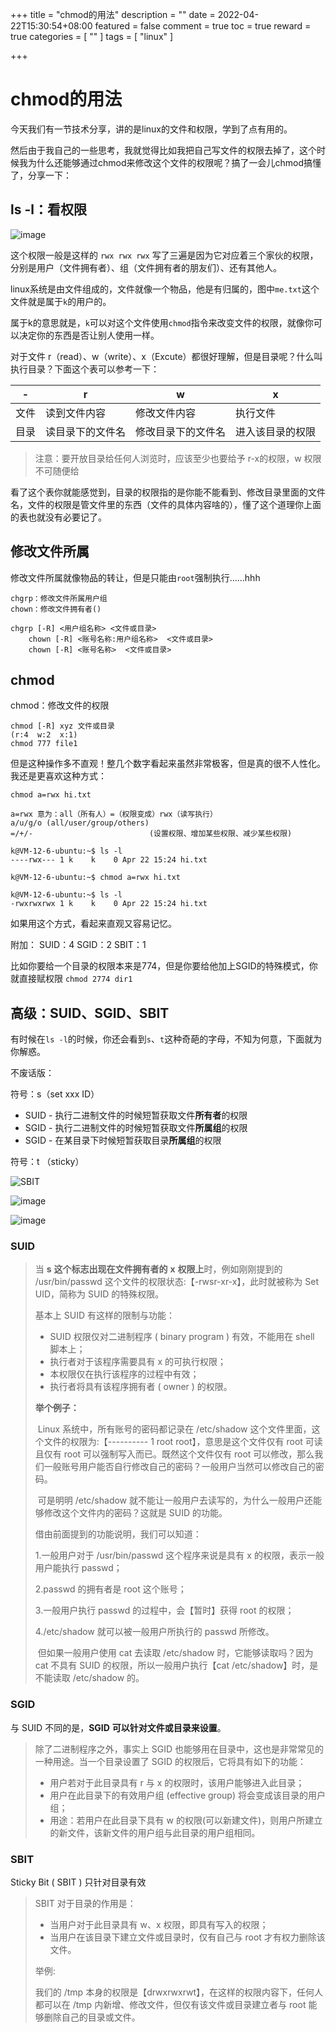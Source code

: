 +++
title = "chmod的用法"
description = ""
date = 2022-04-22T15:30:54+08:00
featured = false
comment = true
toc = true
reward = true
categories = [
  ""
]
tags = [
  "linux"
]

+++

# chmod的用法

今天我们有一节技术分享，讲的是linux的文件和权限，学到了点有用的。

然后由于我自己的一些思考，我就觉得比如我把自己写文件的权限去掉了，这个时候我为什么还能够通过chmod来修改这个文件的权限呢？搞了一会儿chmod搞懂了，分享一下：

## ls -l：看权限

![image](https://image.baidu.com/search/down?url=https://tva1.sinaimg.cn/large/006rgJELly1h1ijxlim8tj30r30c8gp2.jpg)

这个权限一般是这样的 `rwx rwx rwx` 写了三遍是因为它对应着三个家伙的权限，分别是用户（文件拥有者）、组（文件拥有者的朋友们）、还有其他人。

linux系统是由文件组成的，文件就像一个物品，他是有归属的，图中`me.txt`这个文件就是属于`k`的用户的。

属于k的意思就是，`k`可以对这个文件使用`chmod`指令来改变文件的权限，就像你可以决定你的东西是否让别人使用一样。

对于文件 r（read）、w（write）、x（Excute）都很好理解，但是目录呢？什么叫执行目录？下面这个表可以参考一下：

| **-** | **r**            | **w**              | **x**            |
| ----- | ---------------- | ------------------ | ---------------- |
| 文件  | 读到文件内容     | 修改文件内容       | 执行文件         |
| 目录  | 读目录下的文件名 | 修改目录下的文件名 | 进入该目录的权限 |

> 注意：要开放目录给任何人浏览时，应该至少也要给予 r-x的权限，w 权限不可随便给

看了这个表你就能感觉到，目录的权限指的是你能不能看到、修改目录里面的文件名，文件的权限是管文件里的东西（文件的具体内容啥的），懂了这个道理你上面的表也就没有必要记了。

## 修改文件所属 

修改文件所属就像物品的转让，但是只能由`root`强制执行……hhh

```
chgrp：修改文件所属用户组
chown：修改文件拥有者()

chgrp [-R] <用户组名称> <文件或目录>
	chown [-R] <账号名称:用户组名称>  <文件或目录>
	chown [-R] <账号名称>  <文件或目录>
```

## chmod

chmod：修改文件的权限

```
chmod [-R] xyz 文件或目录
(r:4  w:2  x:1)
chmod 777 file1
```

但是这种操作多不直观！整几个数字看起来虽然非常极客，但是真的很不人性化。我还是更喜欢这种方式：

```
chmod a=rwx hi.txt 

a=rwx 意为：all（所有人）=（权限变成）rwx（读写执行）
a/u/g/o (all/user/group/others)
=/+/-						   (设置权限、增加某些权限、减少某些权限)
```

```
k@VM-12-6-ubuntu:~$ ls -l
----rwx--- 1 k    k    0 Apr 22 15:24 hi.txt

k@VM-12-6-ubuntu:~$ chmod a=rwx hi.txt 

k@VM-12-6-ubuntu:~$ ls -l
-rwxrwxrwx 1 k    k    0 Apr 22 15:24 hi.txt
```

如果用这个方式，看起来直观又容易记忆。

附加： SUID：4   SGID：2   SBIT：1

比如你要给一个目录的权限本来是774，但是你要给他加上SGID的特殊模式，你就直接赋权限 `chmod 2774 dir1`

## 高级：SUID、SGID、SBIT

有时候在`ls -l`的时候，你还会看到`s`、`t`这种奇葩的字母，不知为何意，下面就为你解惑。

不废话版：

符号：s（set xxx ID）

- SUID - 执行二进制文件的时候短暂获取文件**所有者**的权限
- SGID - 执行二进制文件的时候短暂获取文件**所属组**的权限
- SGID - 在某目录下时候短暂获取目录**所属组**的权限

符号：t （sticky）

![SBIT](https://image.baidu.com/search/down?url=https://tva4.sinaimg.cn/large/006rgJELgy1h1ilajxmd0j30n403e3zt.jpg)

![image](https://image.baidu.com/search/down?url=https://tva3.sinaimg.cn/large/006rgJELgy1h1illlnlslj30rb03775m.jpg)

![image](https://image.baidu.com/search/down?url=https://tvax1.sinaimg.cn/large/006rgJELgy1h1ilhuem4sj30t902ot9k.jpg)

### SUID 

>    当 **s** **这个标志出现在文件拥有者的** **x** **权限上**时，例如刚刚提到的 /usr/bin/passwd 这个文件的权限状态:【-rwsr-xr-x】，此时就被称为 Set UID，简称为 SUID 的特殊权限。
>
> 基本上 SUID 有这样的限制与功能：
>
> - SUID 权限仅对二进制程序 ( binary program ) 有效，不能用在 shell 脚本上；
> - 执行者对于该程序需要具有 x 的可执行权限；
> - 本权限仅在执行该程序的过程中有效；
> - 执行者将具有该程序拥有者 ( owner ) 的权限。
>
> **举个例子：**
>
> ​     Linux 系统中，所有账号的密码都记录在 /etc/shadow 这个文件里面，这个文件的权限为:【---------- 1 root root】，意思是这个文件仅有 root 可读且仅有 root 可以强制写入而已。既然这个文件仅有 root 可以修改，那么我们一般账号用户能否自行修改自己的密码？一般用户当然可以修改自己的密码。
>
> ​    可是明明 /etc/shadow 就不能让一般用户去读写的，为什么一般用户还能够修改这个文件内的密码？这就是 SUID 的功能。
>
> 借由前面提到的功能说明，我们可以知道：
>
> 1.一般用户对于 /usr/bin/passwd 这个程序来说是具有 x 的权限，表示一般用户能执行 passwd；
>
> 2.passwd 的拥有者是 root 这个账号；
>
> 3.一般用户执行 passwd 的过程中，会【暂时】获得 root 的权限；
>
> 4./etc/shadow 就可以被一般用户所执行的 passwd 所修改。
>
> 
>
> ​    但如果一般用户使用 cat 去读取 /etc/shadow 时，它能够读取吗？因为 cat 不具有 SUID 的权限，所以一般用户执行【cat /etc/shadow】时，是不能读取 /etc/shadow 的。

### **SGID**

与 SUID 不同的是，**SGID** **可以针对文件或目录来设置**。

> 除了二进制程序之外，事实上 SGID 也能够用在目录中，这也是非常常见的一种用途。当一个目录设置了 SGID 的权限后，它将具有如下的功能：
>
> - 用户若对于此目录具有 r 与 x 的权限时，该用户能够进入此目录；
> - 用户在此目录下的有效用户组 (effective group) 将会变成该目录的用户组；
> - 用途：若用户在此目录下具有 w 的权限(可以新建文件)，则用户所建立的新文件，该新文件的用户组与此目录的用户组相同。

### **SBIT**

Sticky Bit ( SBIT ) 只针对目录有效

> SBIT 对于目录的作用是：
>
> - 当用户对于此目录具有 w、x 权限，即具有写入的权限；
> - 当用户在该目录下建立文件或目录时，仅有自己与 root 才有权力删除该文件。
>
> 举例:
>
> 我们的 /tmp 本身的权限是【drwxrwxrwt】，在这样的权限内容下，任何人都可以在 /tmp 内新增、修改文件，但仅有该文件或目录建立者与 root 能够删除自己的目录或文件。
